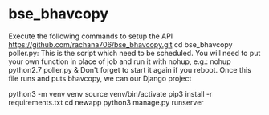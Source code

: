 # bse_bhavcopy

Execute the following commands to setup the API
  https://github.com/rachana706/bse_bhavcopy.git
  cd bse_bhavcopy
  poller.py: This is the script which need to be scheduled. You will need to put your own function in place of job and run it with nohup, e.g.:
  nohup python2.7 poller.py &
  Don't forget to start it again if you reboot.
  Once this file runs and puts bhavcopy, we can our Django project
  
  python3 -m venv venv
  source venv/bin/activate
  pip3 install -r requirements.txt
  cd newapp
  python3 manage.py runserver
  
  
  



